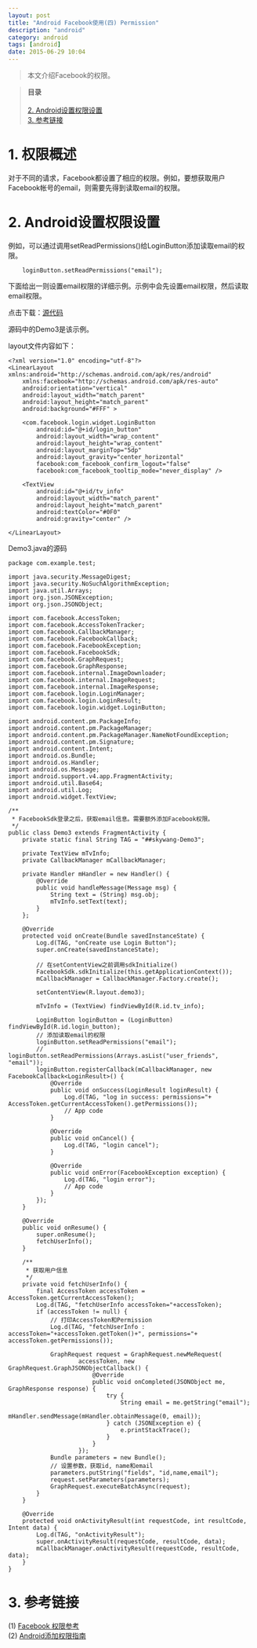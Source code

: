```yaml
---
layout: post
title: "Android Facebook使用(四) Permission"
description: "android"
category: android
tags: [android]
date: 2015-06-29 10:04
---
```


> 本文介绍Facebook的权限。

> **目录**  
[](#anchor1)  
[2. Android设置权限设置](#anchor2)  
[3. 参考链接](#anchor3)  


<a name="anchor1"></a>
# 1. 权限概述

对于不同的请求，Facebook都设置了相应的权限。例如，要想获取用户Facebook帐号的email，则需要先得到读取email的权限。


<a name="anchor2"></a>
# 2. Android设置权限设置

例如，可以通过调用setReadPermissions()给LoginButton添加读取email的权限。

        loginButton.setReadPermissions("email");


下面给出一则设置email权限的详细示例。示例中会先设置email权限，然后读取email权限。

点击下载：[源代码](https://github.com/wangkuiwu/android_applets/tree/master/plugins/facebook/basic/others)

源码中的Demo3是该示例。

layout文件内容如下：

    <?xml version="1.0" encoding="utf-8"?>
    <LinearLayout xmlns:android="http://schemas.android.com/apk/res/android"
        xmlns:facebook="http://schemas.android.com/apk/res-auto"
        android:orientation="vertical"
        android:layout_width="match_parent"
        android:layout_height="match_parent"
        android:background="#FFF" >

        <com.facebook.login.widget.LoginButton
            android:id="@+id/login_button"
            android:layout_width="wrap_content"
            android:layout_height="wrap_content"
            android:layout_marginTop="5dp"
            android:layout_gravity="center_horizontal"
            facebook:com_facebook_confirm_logout="false"
            facebook:com_facebook_tooltip_mode="never_display" />

        <TextView
            android:id="@+id/tv_info"
            android:layout_width="match_parent"
            android:layout_height="match_parent"
            android:textColor="#0F0"
            android:gravity="center" />

    </LinearLayout>


Demo3.java的源码

    package com.example.test;

    import java.security.MessageDigest;
    import java.security.NoSuchAlgorithmException;
    import java.util.Arrays;
    import org.json.JSONException;
    import org.json.JSONObject;

    import com.facebook.AccessToken;
    import com.facebook.AccessTokenTracker;
    import com.facebook.CallbackManager;
    import com.facebook.FacebookCallback;
    import com.facebook.FacebookException;
    import com.facebook.FacebookSdk;
    import com.facebook.GraphRequest;
    import com.facebook.GraphResponse;
    import com.facebook.internal.ImageDownloader;
    import com.facebook.internal.ImageRequest;
    import com.facebook.internal.ImageResponse;
    import com.facebook.login.LoginManager;
    import com.facebook.login.LoginResult;
    import com.facebook.login.widget.LoginButton;

    import android.content.pm.PackageInfo;
    import android.content.pm.PackageManager;
    import android.content.pm.PackageManager.NameNotFoundException;
    import android.content.pm.Signature;
    import android.content.Intent;
    import android.os.Bundle;
    import android.os.Handler;
    import android.os.Message;
    import android.support.v4.app.FragmentActivity;
    import android.util.Base64;
    import android.util.Log;
    import android.widget.TextView;

    /**
     * FacebookSdk登录之后，获取email信息。需要额外添加Facebook权限。
     */
    public class Demo3 extends FragmentActivity {
        private static final String TAG = "##skywang-Demo3";

        private TextView mTvInfo;
        private CallbackManager mCallbackManager;

        private Handler mHandler = new Handler() {
            @Override
            public void handleMessage(Message msg) {
                String text = (String) msg.obj;
                mTvInfo.setText(text);
            }
        };

        @Override
        protected void onCreate(Bundle savedInstanceState) {
            Log.d(TAG, "onCreate use Login Button");
            super.onCreate(savedInstanceState);

            // 在setContentView之前调用sdkInitialize()
            FacebookSdk.sdkInitialize(this.getApplicationContext());
            mCallbackManager = CallbackManager.Factory.create();

            setContentView(R.layout.demo3);

            mTvInfo = (TextView) findViewById(R.id.tv_info);

            LoginButton loginButton = (LoginButton) findViewById(R.id.login_button);
            // 添加读取email的权限
            loginButton.setReadPermissions("email");
            // loginButton.setReadPermissions(Arrays.asList("user_friends", "email"));
            loginButton.registerCallback(mCallbackManager, new FacebookCallback<LoginResult>() {
                @Override
                public void onSuccess(LoginResult loginResult) {
                    Log.d(TAG, "log in success: permissions="+ AccessToken.getCurrentAccessToken().getPermissions());
                    // App code
                }

                @Override
                public void onCancel() {
                    Log.d(TAG, "login cancel");
                }

                @Override
                public void onError(FacebookException exception) {
                    Log.d(TAG, "login error");
                    // App code
                }
            });    
        }

        @Override
        public void onResume() {
            super.onResume();
            fetchUserInfo();
        }

        /**
         * 获取用户信息
         */
        private void fetchUserInfo() {
            final AccessToken accessToken = AccessToken.getCurrentAccessToken();
            Log.d(TAG, "fetchUserInfo accessToken="+accessToken);
            if (accessToken != null) {
                // 打印AccessToken和Permission
                Log.d(TAG, "fetchUserInfo : accessToken="+accessToken.getToken()+", permissions="+ accessToken.getPermissions());

                GraphRequest request = GraphRequest.newMeRequest(
                        accessToken, new GraphRequest.GraphJSONObjectCallback() {
                            @Override
                            public void onCompleted(JSONObject me, GraphResponse response) {
                                try {
                                    String email = me.getString("email");
                                    mHandler.sendMessage(mHandler.obtainMessage(0, email));
                                } catch (JSONException e) {
                                    e.printStackTrace();
                                }
                            }
                        });
                Bundle parameters = new Bundle();
                // 设置参数，获取id, name和email
                parameters.putString("fields", "id,name,email");
                request.setParameters(parameters);
                GraphRequest.executeBatchAsync(request);
            }
        }

        @Override
        protected void onActivityResult(int requestCode, int resultCode, Intent data) {
            Log.d(TAG, "onActivityResult");
            super.onActivityResult(requestCode, resultCode, data);
            mCallbackManager.onActivityResult(requestCode, resultCode, data);
        }
    }



<a name="anchor3"></a>
# 3. 参考链接
(1) [Facebook 权限参考](https://developers.facebook.com/docs/facebook-login/permissions/v2.3#reference)  
(2) [Android添加权限指南](https://developers.facebook.com/docs/facebook-login/android/permissions)  

